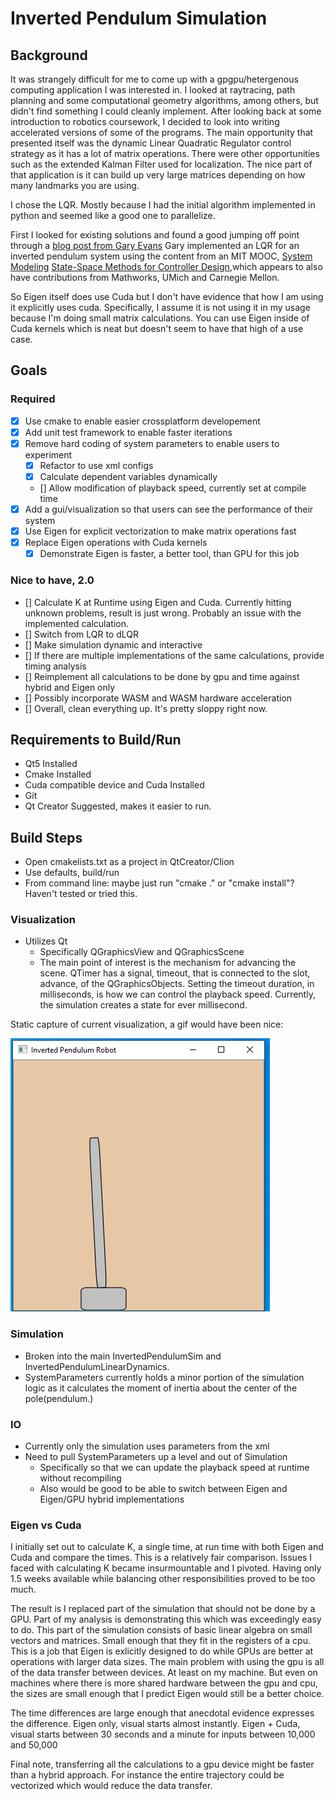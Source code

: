 # Inverted Pendulum Simulation

## Background

It was strangely difficult for me to come up with a gpgpu/hetergenous computing application I was interested in.
I looked at raytracing, path planning and some computational geometry algorithms, among others, but didn't find something I could cleanly implement.
After looking back at some introduction to robotics coursework, I decided to look into writing accelerated versions of some of the programs.
The main opportunity that presented itself was the dynamic Linear Quadratic Regulator control strategy as it has a lot of matrix operations.
There were other opportunities such as the extended Kalman Filter used for localization.
The nice part of that application is it can build up very large matrices depending on how many landmarks you are using.

I chose the LQR.  Mostly because I had the initial algorithm implemented in python
and seemed like a good one to parallelize.


First I looked for existing solutions and found a good jumping off point through a [blog post from Gary Evans](http://www.taumuon.co.uk/2016/02/lqr-control-of-inverted-pendulum-in-c-using-eigen.html)
Gary implemented an LQR for an inverted pendulum system using the content from an MIT MOOC, [System Modeling](https://ctms.engin.umich.edu/CTMS/index.php?example=InvertedPendulum&section=SystemModeling)
[State-Space Methods for Controller Design](https://ctms.engin.umich.edu/CTMS/index.php?example=InvertedPendulum&section=ControlStateSpace#6),which appears to also have contributions from Mathworks, UMich and Carnegie Mellon.

So Eigen itself does use Cuda but I don't have evidence that how I am using it explicitly uses cuda.
Specifically, I assume it is not using it in my usage because I'm doing small matrix calculations.
You can use Eigen inside of Cuda kernels which is neat but doesn't seem to have that high of a use case.



## Goals

### Required
- [x] Use cmake to enable easier crossplatform developement
- [x] Add unit test framework to enable faster iterations
- [x] Remove hard coding of system parameters to enable users to experiment
    - [x] Refactor to use xml configs
    - [x] Calculate dependent variables dynamically
    - [] Allow modification of playback speed, currently set at compile time
- [x] Add a gui/visualization so that users can see the performance of their system
- [x] Use Eigen for explicit vectorization to make matrix operations fast
- [x] Replace Eigen operations with Cuda kernels
    - [x] Demonstrate Eigen is faster, a better tool, than GPU for this job
### Nice to have, 2.0
- [] Calculate K at Runtime using Eigen and Cuda.  Currently hitting unknown problems, result is just wrong. Probably an issue with the implemented calculation.
- [] Switch from LQR to dLQR
- [] Make simulation dynamic and interactive
- [] If there are multiple implementations of the same calculations, provide timing analysis
- [] Reimplement all calculations to be done by gpu and time against hybrid and Eigen only
- [] Possibly incorporate WASM and WASM hardware acceleration
- [] Overall, clean everything up.  It's pretty sloppy right now.

## Requirements to Build/Run

- Qt5 Installed
- Cmake Installed
- Cuda compatible device and Cuda Installed
- Git
- Qt Creator Suggested, makes it easier to run.

## Build Steps

- Open cmakelists.txt as a project in QtCreator/Clion
- Use defaults, build/run
- From command line: maybe just run "cmake ." or "cmake install"? Haven't tested or tried this.

### Visualization

- Utilizes Qt
    - Specifically QGraphicsView and QGraphicsScene
    - The main point of interest is the mechanism for advancing the scene.
    QTimer has a signal, timeout, that is connected to the slot, advance, of the QGraphicsObjects.
    Setting the timeout duration, in milliseconds, is how we can control the playback speed.
    Currently, the simulation creates a state for ever millisecond.

Static capture of current visualization, a gif would have been nice:

![Initial ](PoCScreenCapture.PNG)

### Simulation

- Broken into the main InvertedPendulumSim and InvertedPendulumLinearDynamics.
- SystemParameters currently holds a minor portion of the simulation logic as it calculates the moment of inertia about the center of the pole(pendulum.)

### IO

- Currently only the simulation uses parameters from the xml
- Need to pull SystemParameters up a level and out of Simulation
    - Specifically so that we can update the playback speed at runtime without recompiling
    - Also would be good to be able to switch between Eigen and Eigen/GPU hybrid implementations

### Eigen vs Cuda

I initially set out to calculate K, a single time, at run time with both Eigen and Cuda and compare the times.
This is a relatively fair comparison.
Issues I faced with calculating K became insurmountable and I pivoted.
Having only 1.5 weeks available while balancing other responsibilities proved to be too much.

The result is I replaced part of the simulation that should not be done by a GPU.
Part of my analysis is demonstrating this which was exceedingly easy to do.
This part of the simulation consists of basic linear algebra on small vectors and matrices.
Small enough that they fit in the registers of a cpu.
This is a job that Eigen is exlicitly designed to do while GPUs are better at operations with larger data sizes.
The main problem with using the gpu is all of the data transfer between devices.
At least on my machine.
But even on machines where there is more shared hardware between the gpu and cpu, the sizes are small enough that I predict Eigen would still be a better choice.

The time differences are large enough that anecdotal evidence expresses the difference.
Eigen only, visual starts almost instantly.
Eigen + Cuda, visual starts between 30 seconds and a minute for inputs between 10,000 and 50,000

Final note, transferring all the calculations to a gpu device might be faster than a hybrid approach.  For instance the entire trajectory could be vectorized which would reduce the data transfer.